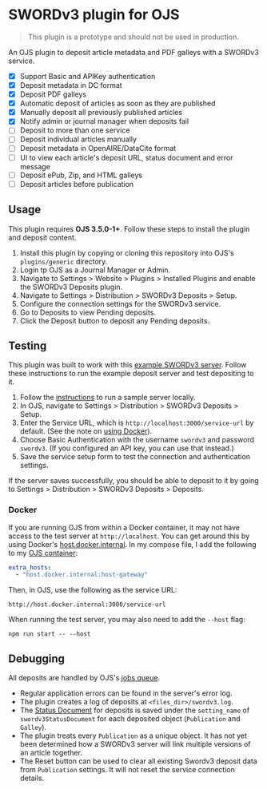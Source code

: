 # SWORDv3 plugin for OJS

> This plugin is a prototype and should not be used in production.

An OJS plugin to deposit article metadata and PDF galleys with a SWORDv3 service.

- [x] Support Basic and APIKey authentication
- [x] Deposit metadata in DC format
- [x] Deposit PDF galleys
- [x] Automatic deposit of articles as soon as they are published
- [x] Manually deposit all previously published articles
- [x] Notify admin or journal manager when deposits fail
- [ ] Deposit to more than one service
- [ ] Deposit individual articles manually
- [ ] Deposit metadata in OpenAIRE/DataCite format
- [ ] UI to view each article's deposit URL, status document and error message
- [ ] Deposit ePub, Zip, and HTML galleys
- [ ] Deposit articles before publication

## Usage

This plugin requires **OJS 3.5.0-1+**. Follow these steps to install the plugin and deposit content.

1. Install this plugin by copying or cloning this repository into OJS's `plugins/generic` directory.
1. Login tp OJS as a Journal Manager or Admin.
1. Navigate to Settings > Website > Plugins > Installed Plugins and enable the SWORDv3 Deposits plugin.
1. Navigate to Settings > Distribution > SWORDv3 Deposits > Setup.
1. Configure the connection settings for the SWORDv3 service.
1. Go to Deposits to view Pending deposits.
1. Click the Deposit button to deposit any Pending deposits.

## Testing

This plugin was built to work with this [example SWORDv3 server](https://github.com/NateWr/swordv3-example-serverl). Follow these instructions to run the example deposit server and test depositing to it.

1. Follow the [instructions](https://github.com/NateWr/swordv3-example-serverl) to run a sample server locally.
2. In OJS, navigate to Settings > Distribution > SWORDv3 Deposits > Setup.
3. Enter the Service URL, which is `http://localhost:3000/service-url` by default. (See the note on [using Docker](#docker)).
4. Choose Basic Authentication with the username `swordv3` and password `swordv3`. (If you configured an API key, you can use that instead.)
5. Save the service setup form to test the connection and authentication settings.

If the server saves successfully, you should be able to deposit to it by going to Settings > Distribution > SWORDv3 Deposits > Deposits.

### Docker

If you are running OJS from within a Docker container, it may not have access to the test server at `http://localhost`. You can get around this by using Docker's [host.docker.internal](https://www.reddit.com/r/docker/comments/ztdlo1/how_to_set_hostdockerinternal/). In my compose file, I add the following to my [OJS container](https://github.com/NateWr/pkp-docker/blob/531b2fd98021ec5da070a74ba7de2795bac4073a/compose.example.ojs-350.yaml#L19-L20):


```yaml
extra_hosts:
  - "host.docker.internal:host-gateway"
```

Then, in OJS, use the following as the service URL:

```
http://host.docker.internal:3000/service-url
```

When running the test server, you may also need to add the `--host` flag:

```
npm run start -- --host
```

## Debugging

All deposits are handled by OJS's [jobs queue](https://docs.pkp.sfu.ca/dev/documentation/en/utilities-jobs).

- Regular application errors can be found in the server's error log.
- The plugin creates a log of deposits at `<files_dir>/swordv3.log`.
- The [Status Document](https://swordapp.github.io/swordv3/swordv3.html#9.6) for deposits is saved under the `setting_name` of `swordv3StatusDocument` for each deposited object (`Publication` and `Galley`).
- The plugin treats every `Publication` as a unique object. It has not yet been determined how a SWORDv3 server will link multiple versions of an article together.
- The Reset button can be used to clear all existing Swordv3 deposit data from `Publication` settings. It will not reset the service connection details.
